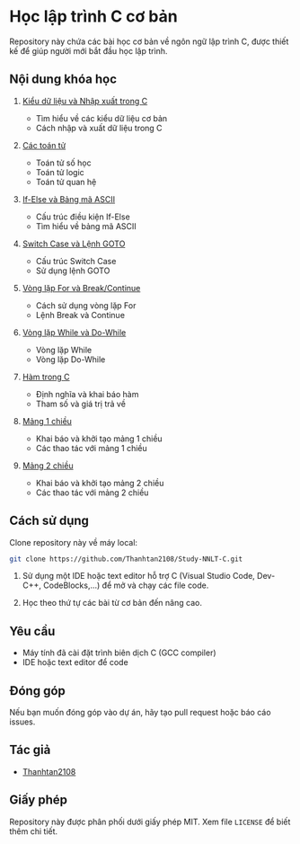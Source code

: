 # Học lập trình C cơ bản

Repository này chứa các bài học cơ bản về ngôn ngữ lập trình C, được thiết kế để giúp người mới bắt đầu học lập trình.

## Nội dung khóa học

1. [Kiểu dữ liệu và Nhập xuất trong C](./Toturial/1_Kieu_Du_Lieu_Va_Nhap_Xuat_Trong_C.c)

   - Tìm hiểu về các kiểu dữ liệu cơ bản
   - Cách nhập và xuất dữ liệu trong C

2. [Các toán tử](./Toturial/2_Cac_Toan_Tu.c)

   - Toán tử số học
   - Toán tử logic
   - Toán tử quan hệ

3. [If-Else và Bảng mã ASCII](./Toturial/3_If_Else_Va_Bang_Ma_ASCII.c)

   - Cấu trúc điều kiện If-Else
   - Tìm hiểu về bảng mã ASCII

4. [Switch Case và Lệnh GOTO](./Toturial/4_Switch_Case_Lenh_GOTO.c)

   - Cấu trúc Switch Case
   - Sử dụng lệnh GOTO

5. [Vòng lặp For và Break/Continue](./Toturial/5_Vong_Lap_For_Lenh_Break_Continue.c)

   - Cách sử dụng vòng lặp For
   - Lệnh Break và Continue

6. [Vòng lặp While và Do-While](./Toturial/6_Vong_lap_While_Do_While.c)

   - Vòng lặp While
   - Vòng lặp Do-While

7. [Hàm trong C](./Toturial/7_Ham_Trong_C.c)

   - Định nghĩa và khai báo hàm
   - Tham số và giá trị trả về

8. [Mảng 1 chiều](./Toturial/8_Mang_1_Chieu.c)

   - Khai báo và khởi tạo mảng 1 chiều
   - Các thao tác với mảng 1 chiều

9. [Mảng 2 chiều](./Toturial/9_Mang_2_Chieu.c)
   - Khai báo và khởi tạo mảng 2 chiều
   - Các thao tác với mảng 2 chiều

## Cách sử dụng

Clone repository này về máy local:

```bash
git clone https://github.com/Thanhtan2108/Study-NNLT-C.git
```

1. Sử dụng một IDE hoặc text editor hỗ trợ C (Visual Studio Code, Dev-C++, CodeBlocks,...) để mở và chạy các file code.

2. Học theo thứ tự các bài từ cơ bản đến nâng cao.

## Yêu cầu

- Máy tính đã cài đặt trình biên dịch C (GCC compiler)
- IDE hoặc text editor để code

## Đóng góp

Nếu bạn muốn đóng góp vào dự án, hãy tạo pull request hoặc báo cáo issues.

## Tác giả

- [Thanhtan2108](https://github.com/Thanhtan2108)

## Giấy phép

Repository này được phân phối dưới giấy phép MIT. Xem file `LICENSE` để biết thêm chi tiết.
